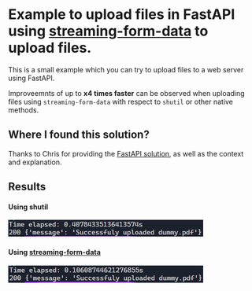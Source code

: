 # Example to upload files in FastAPI using [streaming-form-data](https://github.com/siddhantgoel/streaming-form-data) to upload files.

This is a small example which you can try to upload files to a web server using FastAPI.

Improveemnts of up to **x4 times faster** can be observed when uploading files using `streaming-form-data` with respect to `shutil` or other native methods.

## Where I found this solution?
Thanks to Chris for providing the [FastAPI solution](https://stackoverflow.com/a/73443824), as well as the context and explanation. 

## Results
#### Using shutil
![alt text](results/shutil.png)

#### Using [streaming-form-data](https://github.com/siddhantgoel/streaming-form-data)
![alt text](results/streaming-form-data.png)